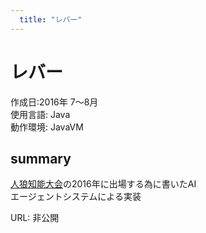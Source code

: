 ```yaml
---
  title: "レバー"
---
```

# レバー
作成日:2016年 7〜8月  
使用言語:  Java  
動作環境:  JavaVM

## summary  
[人狼知能大会](http://aiwolf.org/)の2016年に出場する為に書いたAI  
エージェントシステムによる実装

URL: 非公開
